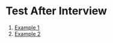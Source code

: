 # Test After Interview

1. [Example 1](https://github.com/nice159123/test-after-interview/tree/main/Example1)
1. [Example 2](https://github.com/nice159123/test-after-interview/tree/main/Example2)
